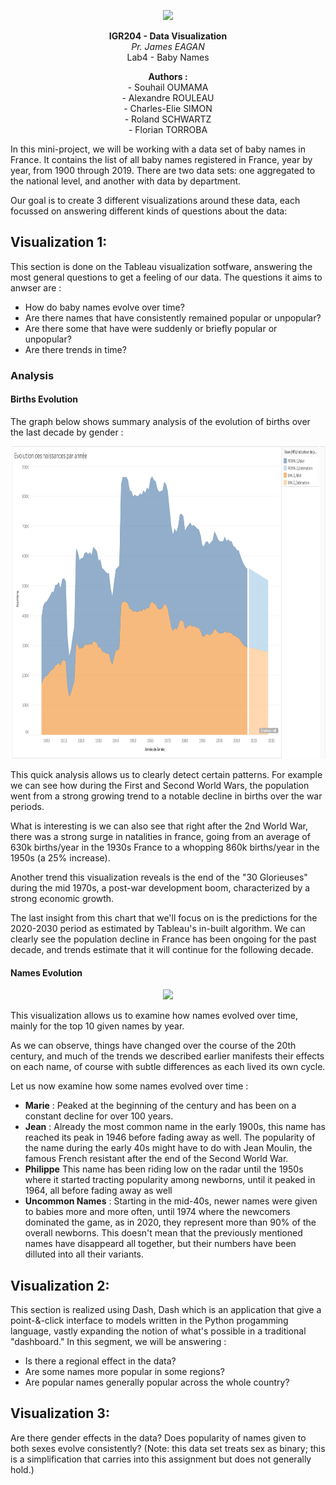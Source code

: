 <p align="center">
  <img src="https://upload.wikimedia.org/wikipedia/fr/d/d9/Logo_T%C3%A9l%C3%A9com_ParisTech.svg", height=200/>
</p>

<p align="center">
  <b>IGR204 - Data Visualization</b><br>
  <i>Pr. James EAGAN</i><br>
  Lab4 - Baby Names
</p>

<p align="center">
  <b> Authors :</b><br>
  - Souhail OUMAMA<br>
  - Alexandre ROULEAU<br>
  - Charles-Elie SIMON<br>
  - Roland SCHWARTZ<br>
  - Florian TORROBA<br>
</p>

In this mini-project, we will be working with a data set of baby names in France. It contains the list of all baby names registered in France, year by year, from 1900 through 2019. There are two data sets: one aggregated to the national level, and another with data by department. 

Our goal is to create 3 different visualizations around these data, each focussed on answering different kinds of questions about the data:

## **Visualization 1**: 
This section is done on the Tableau visualization sotfware, answering the most general questions to get a feeling of our data. The questions it aims to anwser are : 
  - How do baby names evolve over time? 
  - Are there names that have consistently remained popular or unpopular? 
  - Are there some that have were suddenly or briefly popular or unpopular? 
  - Are there trends in time?

### Analysis
#### Births Evolution
The graph below shows summary analysis of the evolution of births over the last decade by gender :

<p align="center">
  <img src="/Tableau/images/BirthsEvolution.png", height=500/>
</p>

This quick analysis allows us to clearly detect certain patterns. For example we can see how during the First and Second World Wars, the population went from a strong growing trend to a notable decline in births over the war periods. 

What is interesting is we can also see that right after the 2nd World War, there was a strong surge in natalities in france, going from an average of 630k births/year in the 1930s France to a whopping 860k births/year in the 1950s (a 25% increase).

Another trend this visualization reveals is the end of the "30 Glorieuses" during the mid 1970s, a post-war development boom, characterized by a strong economic growth.

The last insight from this chart that we'll focus on is the predictions for the 2020-2030 period as estimated by Tableau's in-built algorithm. We can clearly see the population decline in France has been ongoing for the past decade, and trends estimate that it will continue for the following decade.

#### Names Evolution

<p align="center">
  <img src="/Tableau/images/Top10Evolution.gif"/>
</p>

This visualization allows us to examine how names evolved over time, mainly for the top 10 given names by year. 

As we can observe, things have changed over the course of the 20th century, and much of the trends we described earlier manifests their effects on each name, of course with subtle differences as each lived its own cycle.

Let us now examine how some names evolved over time : 
- **Marie** : Peaked at the beginning of the century and has been on a constant decline for over 100 years.
- **Jean** : Already the most common name in the early 1900s, this name has reached its peak in 1946 before fading away as well. The popularity of the name during the early 40s might have to do with Jean Moulin, the famous French resistant after the end of the Second World War.
- **Philippe** This name has been riding low on the radar until the 1950s where it started tracting popularity among newborns, until it peaked in 1964, all before fading away as well
- **Uncommon Names** : Starting in the mid-40s, newer names were given to babies more and more often, until 1974 where the newcomers dominated the game, as in 2020, they represent more than 90% of the overall newborns. This doesn't mean that the previously mentioned names have disappeard all together, but their numbers have been dilluted into all their variants.

## **Visualization 2**: 
This section is realized using Dash, Dash which is an application that give a point-&-click interface to models written in the Python progamming language, vastly expanding the notion of what's possible in a traditional "dashboard." In this segment, we will be answering :
  - Is there a regional effect in the data?  
  - Are some names more popular in some regions? 
  - Are popular names generally popular across the whole country?

## **Visualization 3**: 
Are there gender effects in the data? Does popularity of names given to both sexes evolve consistently? (Note: this data set treats sex as binary; this is a simplification that carries into this assignment but does not generally hold.)


